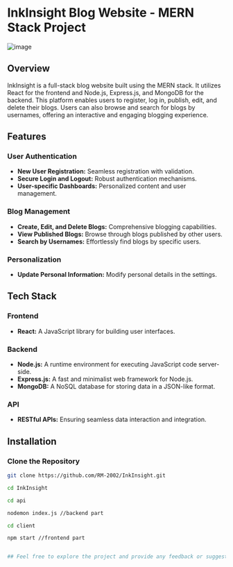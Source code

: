 # InkInsight Blog Website - MERN Stack Project

![image](https://github.com/RM-2002/InkInsight/assets/89720737/8e59ef34-7b94-4946-ad43-3a5a7207f697)


## Overview

InkInsight is a full-stack blog website built using the MERN stack. It utilizes React for the frontend and Node.js, Express.js, and MongoDB for the backend. This platform enables users to register, log in, publish, edit, and delete their blogs. Users can also browse and search for blogs by usernames, offering an interactive and engaging blogging experience.

## Features

### User Authentication
- **New User Registration:** Seamless registration with validation.
- **Secure Login and Logout:** Robust authentication mechanisms.
- **User-specific Dashboards:** Personalized content and user management.

### Blog Management
- **Create, Edit, and Delete Blogs:** Comprehensive blogging capabilities.
- **View Published Blogs:** Browse through blogs published by other users.
- **Search by Usernames:** Effortlessly find blogs by specific users.

### Personalization
- **Update Personal Information:** Modify personal details in the settings.

## Tech Stack

### Frontend
- **React:** A JavaScript library for building user interfaces.

### Backend
- **Node.js:** A runtime environment for executing JavaScript code server-side.
- **Express.js:** A fast and minimalist web framework for Node.js.
- **MongoDB:** A NoSQL database for storing data in a JSON-like format.

### API
- **RESTful APIs:** Ensuring seamless data interaction and integration.

## Installation

### Clone the Repository

```bash
git clone https://github.com/RM-2002/InkInsight.git

cd InkInsight

cd api

nodemon index.js //backend part

cd client

npm start //frontend part


## Feel free to explore the project and provide any feedback or suggestions!



